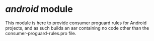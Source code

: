 # _android_ module

This module is here to provide consumer proguard rules for Android
projects, and as such builds an aar containing no code other than the
consumer-proguard-rules.pro file.
